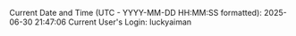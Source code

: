 Current Date and Time (UTC - YYYY-MM-DD HH:MM:SS formatted): 2025-06-30 21:47:06
Current User's Login: luckyaiman
